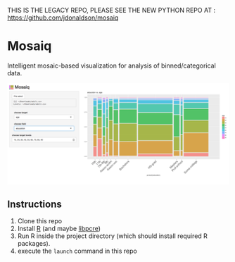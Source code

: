 THIS IS THE LEGACY REPO, PLEASE SEE THE NEW PYTHON REPO AT : https://github.com/jdonaldson/mosaiq


# Mosaiq

Intelligent mosaic-based visualization for analysis of binned/categorical data.



![mosaiq screenshot](img/mosaiq.png)


## Instructions

1. Clone this repo
2. Install [R](https://cran.r-project.org/) (and maybe [libpcre](http://www.pcre.org/))
3. Run R inside the project directory (which should install required R
   packages).
4. execute the ``launch`` command in this repo
